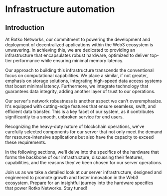 # Infrastructure automation

## Introduction
At Rotko Networks, our commitment to powering the development
and deployment of decentralized applications within the Web3 ecosystem is
unwavering. In achieving this, we are dedicated to providing an infrastructure
that encapsulates robust hardware, optimized to deliver top-tier performance
while ensuring minimal memory latency.

Our approach to building this infrastructure transcends the conventional focus
on computational capabilities. We place a similar, if not greater, emphasis on
storage solutions, integrating high-speed data access systems that boast
minimal latency. Furthermore, we integrate technology that guarantees data
integrity, adding another layer of trust to our operations.

Our server's network robustness is another aspect we can't overemphasize. It's
equipped with cutting-edge features that ensure seamless, swift, and efficient
data transfer. This is a key facet of our system, as it contributes
significantly to a smooth, unbroken service for end users.

Recognizing the heavy-duty nature of blockchain operations, we've carefully
selected components for our server that not only meet the demand for
resource-intensive applications but also have the capacity to exceed these
requirements.

In the following sections, we'll delve into the specifics of the hardware that
forms the backbone of our infrastructure, discussing their features,
capabilities, and the reasons they've been chosen for our server operations.

Join us as we take a detailed look at our server infrastructure, designed and
engineered to promote growth and foster innovation in the Web3 ecosystem.
Prepare for an insightful journey into the hardware specifics that power Rotko
Networks. Stay tuned!
